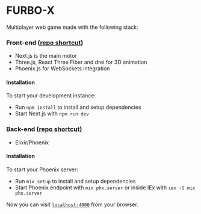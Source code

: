 # FURBO-X
Multiplayer web game made with the following stack:

### Front-end ([repo shortcut](https://www.github.com/h3adHunter/furbo-x_fe))
+ Next.js is the main motor
+ Three.js, React Three Fiber and drei for 3D animation
+ Phoenix.js for WebSockets integration

#### Installation
To start your development instance:
  * Run `npm install` to install and setup dependencies
  * Start Next.js with `npm run dev`

### Back-end ([repo shortcut](https://www.github.com/moltedopablo/furbo-x_be))
+ Elixir/Phoenix

#### Installation
To start your Phoenix server:

  * Run `mix setup` to install and setup dependencies
  * Start Phoenix endpoint with `mix phx.server` or inside IEx with `iex -S mix phx.server`

Now you can visit [`localhost:4000`](http://localhost:4000) from your browser.